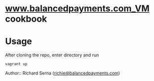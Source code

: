 # www.balancedpayments.com_VM cookbook

# Usage
After cloning the repo, enter directory and run

    vagrant up


Author:: Richard Serna (richie@balancedpayments.com)

